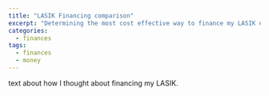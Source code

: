 ```yaml
---
title: "LASIK Financing comparison"
excerpt: "Determining the most cost effective way to finance my LASIK eye procedure"
categories:
  - finances
tags:
  - finances
  - money
---
```


text about how I thought about financing my LASIK.
